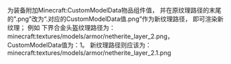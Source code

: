 为装备附加Minecraft:CustomModelData物品组件值，
并在原纹理路径的末尾的".png"改为“.对应的CustomModelData值.png”作为新纹理路径，
即可渲染新纹理；
例如
下界合金头盔纹理路径为：minecraft:textures/models/armor/netherite_layer_2.png，
CustomModelData值为：1。
新纹理路径则应该为：minecraft:textures/models/armor/netherite_layer_2.1.png
